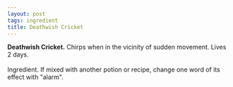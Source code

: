 ```yaml
---
layout: post
tags: ingredient
title: Deathwish Cricket
---
```


<span class="alchemy">**Deathwish Cricket.** Chirps when in the vicinity of sudden movement. Lives 2 days. <br><br>Ingredient. If mixed with another potion or recipe, change one word of its effect with "alarm".</span>
